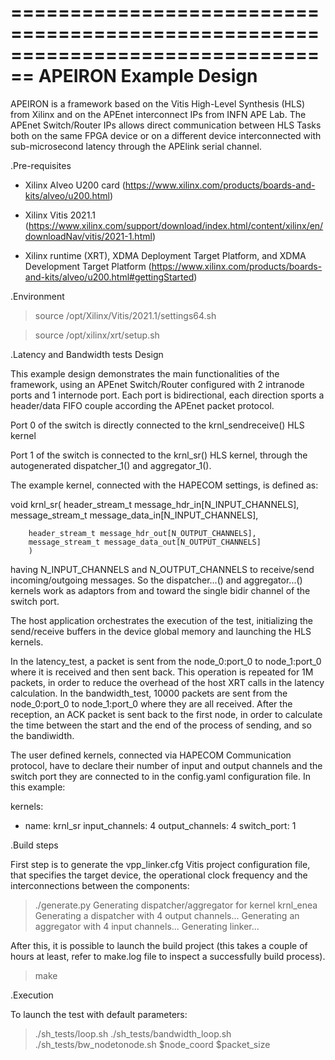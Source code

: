 ================================================================================
APEIRON Example Design
================================================================================

APEIRON is a framework based on the Vitis High-Level Synthesis (HLS) from Xilinx
and on the APEnet interconnect IPs from INFN APE Lab. 
The APEnet Switch/Router IPs allows direct communication between HLS
Tasks both on the same FPGA device or on a different device interconnected with
sub-microsecond latency through the APElink serial channel.


.Pre-requisites

- Xilinx Alveo U200 card 
(https://www.xilinx.com/products/boards-and-kits/alveo/u200.html)

- Xilinx Vitis 2021.1 
(https://www.xilinx.com/support/download/index.html/content/xilinx/en/downloadNav/vitis/2021-1.html)

- Xilinx runtime (XRT), XDMA Deployment Target Platform, and XDMA Development Target Platform
(https://www.xilinx.com/products/boards-and-kits/alveo/u200.html#gettingStarted)


.Environment

> source /opt/Xilinx/Vitis/2021.1/settings64.sh

> source /opt/xilinx/xrt/setup.sh


.Latency and Bandwidth tests Design

This example design demonstrates the main functionalities of the framework, 
using an APEnet Switch/Router configured with 2 intranode ports and 1 internode 
port.
Each port is bidirectional, each direction sports a header/data FIFO
couple according the APEnet packet protocol.

Port 0 of the switch is directly connected to the krnl_sendreceive() HLS kernel

Port 1 of the switch is connected to the krnl_sr() HLS
kernel, through the autogenerated dispatcher_1() and
aggregator_1().

The example kernel, connected with the HAPECOM settings, is defined as:

void krnl_sr(
		header_stream_t message_hdr_in[N_INPUT_CHANNELS],
		message_stream_t message_data_in[N_INPUT_CHANNELS],

		header_stream_t message_hdr_out[N_OUTPUT_CHANNELS],
		message_stream_t message_data_out[N_OUTPUT_CHANNELS]
		)

having N_INPUT_CHANNELS and N_OUTPUT_CHANNELS to receive/send
incoming/outgoing messages.
So the dispatcher...() and aggregator...() kernels work as adaptors
from and toward the single bidir channel of the switch port.

The host application orchestrates the execution of the test,
initializing the send/receive buffers in the device global memory and
launching the HLS kernels.

In the latency_test, a packet is sent from the node_0:port_0 to node_1:port_0 where it is received and then sent back.
This operation is repeated for 1M packets, in order to reduce the overhead of the host XRT calls in the latency calculation.
In the bandwidth_test, 10000 packets are sent from the node_0:port_0 to node_1:port_0 where they are all received.
After the reception, an ACK packet is sent back to the first node, in order to calculate the time between the start and 
the end of the process of sending, and so the bandiwidth.

The user defined kernels, connected via HAPECOM Communication protocol, have to declare their number of input and
output channels and the switch port they are connected to in the 
config.yaml configuration file.
In this example:

kernels:
  - name: krnl_sr
    input_channels: 4
    output_channels: 4
    switch_port: 1


.Build steps

First step is to generate the vpp_linker.cfg Vitis project
configuration file, that specifies the target device, the operational
clock frequency and the interconnections between the components:

> ./generate.py 
Generating dispatcher/aggregator for kernel krnl_enea
Generating a dispatcher with 4 output channels...
Generating an aggregator with 4 input channels...
Generating linker...

After this, it is possible to launch the build project (this takes a
couple of hours at least, refer to make.log file to inspect a
successfully build process).

> make

.Execution

To launch the test with default parameters:

> ./sh_tests/loop.sh
> ./sh_tests/bandwidth_loop.sh
> ./sh_tests/bw_nodetonode.sh $node_coord $packet_size




 
     


